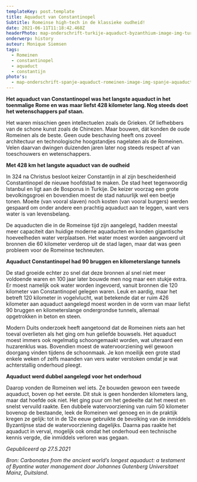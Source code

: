 ```yaml
---
templateKey: post.template
title: Aquaduct van Constantinopel
Subtitle: Romeinse high-tech in de klassieke oudheid!
date: 2021-06-11T11:18:42.468Z
headerPhoto: map-onderschrift-turkije-aquaduct-byzanthium-image-img-turkije-aquaduct-byzanthium-jpg
onderwerp: history
auteur: Monique Siemsen
tags:
  - Romeinen
  - constantinopel
  - aquaduct
  - constantijn
photo's:
  - map-onderschrift-spanje-aquaduct-romeinen-image-img-spanje-aquaduct-romeinen-jpg
---
```

**Het aquaduct van Constantinopel was het langste aquaduct in het toenmalige Rome en was maar liefst 428 kilometer lang. Nog steeds doet het wetenschappers paf staan.**

Het waren misschien geen intellectuelen zoals de Grieken. Of liefhebbers van de schone kunst zoals de Chinezen. Maar bouwen, dát konden de oude Romeinen als de beste. Geen oude beschaving heeft ons zoveel architectuur en technologische hoogstandjes nagelaten als de Romeinen. Velen daarvan dwingen duizenden jaren later nog steeds respect af van toeschouwers en wetenschappers.

**Met 428 km het langste aquaduct van de oudheid**

In 324 na Christus besloot keizer Constantijn in al zijn bescheidenheid Constantinopel de nieuwe hoofdstad te maken. De stad heet tegenwoordig Istanbul en ligt aan de Bosporus in Turkije. De keizer voorzag een grote bevolkingsgroei en bovendien moest de stad natuurlijk wel een beetje tonen. Moeite (van vooral slaven) noch kosten (van vooral burgers) werden gespaard om onder andere een prachtig aquaduct aan te leggen, want vers water is van levensbelang. 

De aquaducten die in de Romeinse tijd zijn aangelegd, hadden meestal meer capaciteit dan huidige moderne aquaducten en konden gigantische hoeveelheden water verplaatsen. Het water moest worden aangevoerd uit bronnen die 60 kilometer verderop uit de stad lagen, maar dat was geen probleem voor de Romeinse techneuten. 

**Aquaduct Constantinopel had 90 bruggen en kilometerslange tunnels**

De stad groeide echter zo snel dat deze bronnen al snel niet meer voldoende waren en 100 jaar later bouwde men nog maar een stukje extra. Er moest namelijk ook water worden ingevoerd, vanuit bronnen die 120 kilometer van Constantinopel gelegen waren. Leuk en aardig, maar het betreft 120 kilometer in vogelvlucht, wat betekende dat er ruim 426 kilometer aan aquaduct aangelegd moest worden in de vorm van maar liefst 90 bruggen en kilometerslange ondergrondse tunnels, allemaal opgetrokken in beton en steen.

Modern Duits onderzoek heeft aangetoond dat de Romeinen niets aan het toeval overlieten als het ging om hun geliefde bouwsels. Het aquaduct moest immers ook regelmatig schoongemaakt worden, wat uiteraard een huzarenklus was. Bovendien moest de watervoorziening wél gewoon doorgang vinden tijdens de schoonmaak. Je kon moeilijk een grote stad enkele weken of zelfs maanden van vers water verstoken omdat je wat achterstallig onderhoud pleegt.

**Aquaduct werd dubbel aangelegd voor het onderhoud**

Daarop vonden de Romeinen wel iets. Ze bouwden gewoon een tweede aquaduct, boven op het eerste. Dit stuk is geen honderden kilometers lang, maar dat hoefde ook niet. Het ging puur om het gedeelte dat het meest en snelst vervuild raakte. Een dubbele watervoorziening van ruim 50 kilometer bovenop de bestaande, leek de Romeinen wel genoeg en in de praktijk kregen ze gelijk: tot in de 12e eeuw gebruikte de bevolking van de inmiddels Byzantijnse stad de watervoorziening dagelijks. Daarna pas raakte het aquaduct in verval, mogelijk ook omdat het onderhoud een technische kennis vergde, die inmiddels verloren was gegaan.

*Gepubliceerd op 27.5.2021*

*Bron: Carbonates from the ancient world’s longest aquaduct: a testament of Byantine water management door Johannes Gutenberg Universitaet Mainz, Duitsland*.